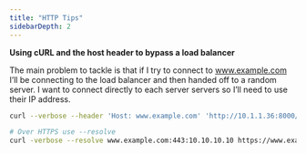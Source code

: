 ```yaml
---
title: "HTTP Tips"
sidebarDepth: 2
---
```


**Using cURL and the host header to bypass a load balancer**

The main problem to tackle is that if I try to connect to www.example.com I’ll be connecting to the load balancer and then handed off to a random server. I want to connect directly to each server servers so I’ll need to use their IP address.

```bash
curl --verbose --header 'Host: www.example.com' 'http://10.1.1.36:8000/the_url_to_test'

# Over HTTPS use --resolve
curl -verbose --resolve www.example.com:443:10.10.10.10 https://www.example.com
```
